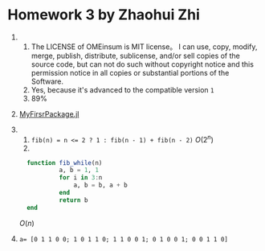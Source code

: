 # Homework 3 by Zhaohui Zhi

1. 
   1. The LICENSE of OMEinsum is MIT license。 I can use, copy, modify, merge, publish, distribute, sublicense, and/or sell copies of the source code, but can not do such without copyright notice and this permission notice in all copies or substantial portions of the Software.
   2. Yes, because it's advanced to the compatible version `1`
   3. 89%
2. [MyFirsrPackage.jl](https://github.com/zzh-cycling/MyFirstPackage.jl)
3. 
    1. `fib(n) = n <= 2 ? 1 : fib(n - 1) + fib(n - 2)` $O(2^n)$
    2. 
    ```julia
      function fib_while(n)
               a, b = 1, 1
               for i in 3:n
                   a, b = b, a + b
               end
               return b
      end
   ```
      $O(n)$

4. ```a= [0 1 1 0 0; 1 0 1 1 0; 1 1 0 0 1; 0 1 0 0 1; 0 0 1 1 0]```